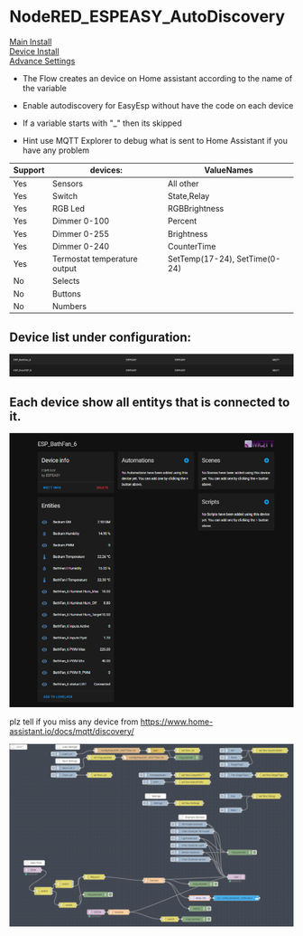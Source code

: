 # NodeRED_ESPEASY_AutoDiscovery  
[Main Install](MainInstall.md)  
[Device Install](Devices.md)  
[Advance Settings](Advance.md)  

* The Flow creates an device on Home assistant according to the name of the variable
* Enable autodiscovery for EasyEsp without have the code on each device 
* If a variable starts with "_" then its skipped

* Hint use MQTT Explorer to debug what is sent to Home Assistant if you have any problem

 **Support** | **devices:** | **ValueNames** 
--------|---------|---------
Yes | Sensors | All other
Yes | Switch | State,Relay
Yes | RGB Led | RGBBrightness 
Yes | Dimmer 0-100 | Percent 
Yes | Dimmer 0-255 | Brightness 
Yes | Dimmer 0-240 | CounterTime
Yes  | Termostat temperature output | SetTemp(17-24), SetTime(0-24)
No | Selects
No | Buttons
No | Numbers

## Device list under configuration:
![HA Device List](PNG/HA_Devices.PNG)
## Each device show all entitys that is connected to it.
![HA one Device](PNG/HA_1Device.PNG)



plz tell if you miss any device from 
https://www.home-assistant.io/docs/mqtt/discovery/

![Flow_Node-Red](PNG/Flow_Node-Red.PNG)


